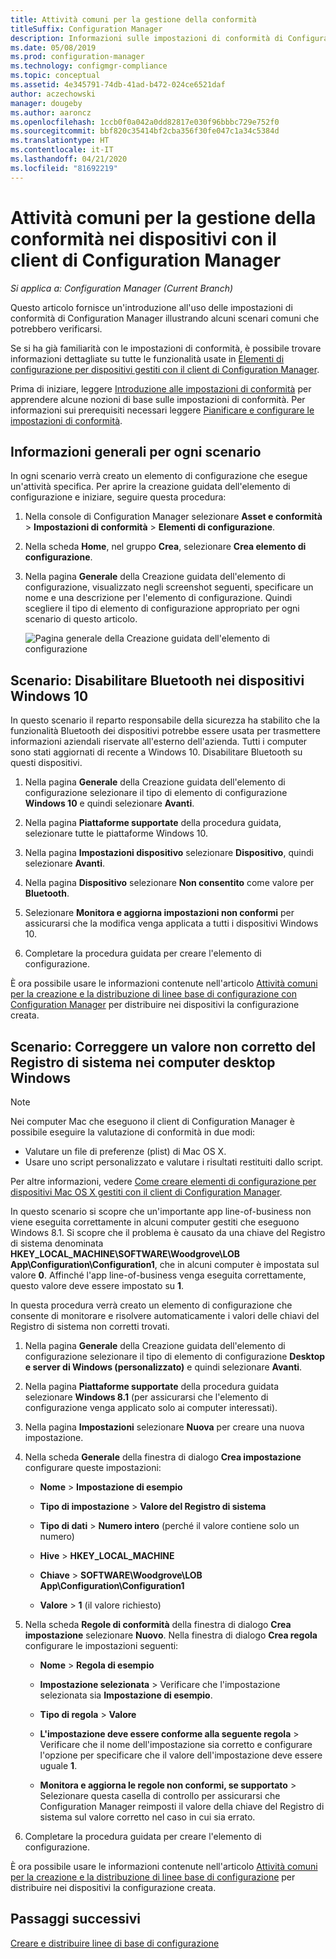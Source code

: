 ```yaml
---
title: Attività comuni per la gestione della conformità
titleSuffix: Configuration Manager
description: Informazioni sulle impostazioni di conformità di Configuration Manager in alcuni scenari comuni.
ms.date: 05/08/2019
ms.prod: configuration-manager
ms.technology: configmgr-compliance
ms.topic: conceptual
ms.assetid: 4e345791-74db-41ad-b472-024ce6521daf
author: aczechowski
manager: dougeby
ms.author: aaroncz
ms.openlocfilehash: 1ccb0f0a042a0dd82817e030f96bbbc729e752f0
ms.sourcegitcommit: bbf820c35414bf2cba356f30fe047c1a34c5384d
ms.translationtype: HT
ms.contentlocale: it-IT
ms.lasthandoff: 04/21/2020
ms.locfileid: "81692219"
---
```

# <a name="common-tasks-for-managing-compliance-on-devices-with-the-configuration-manager-client"></a>Attività comuni per la gestione della conformità nei dispositivi con il client di Configuration Manager

*Si applica a: Configuration Manager (Current Branch)*

Questo articolo fornisce un'introduzione all'uso delle impostazioni di conformità di Configuration Manager illustrando alcuni scenari comuni che potrebbero verificarsi.  

 Se si ha già familiarità con le impostazioni di conformità, è possibile trovare informazioni dettagliate su tutte le funzionalità usate in [Elementi di configurazione per dispositivi gestiti con il client di Configuration Manager](../../compliance/deploy-use/create-configuration-items.md).  

 Prima di iniziare, leggere [Introduzione alle impostazioni di conformità](../../compliance/get-started/get-started-with-compliance-settings.md) per apprendere alcune nozioni di base sulle impostazioni di conformità. Per informazioni sui prerequisiti necessari leggere [Pianificare e configurare le impostazioni di conformità](../../compliance/plan-design/plan-for-and-configure-compliance-settings.md).  

## <a name="general-information-for-each-scenario"></a>Informazioni generali per ogni scenario  
 In ogni scenario verrà creato un elemento di configurazione che esegue un'attività specifica. Per aprire la creazione guidata dell'elemento di configurazione e iniziare, seguire questa procedura:  

1.  Nella console di Configuration Manager selezionare **Asset e conformità** > **Impostazioni di conformità** > **Elementi di configurazione**.  

1.  Nella scheda **Home**, nel gruppo **Crea**, selezionare **Crea elemento di configurazione**.  

1.  Nella pagina **Generale** della Creazione guidata dell'elemento di configurazione, visualizzato negli screenshot seguenti, specificare un nome e una descrizione per l'elemento di configurazione. Quindi scegliere il tipo di elemento di configurazione appropriato per ogni scenario di questo articolo.  

     ![Pagina generale della Creazione guidata dell'elemento di configurazione](../../mdm/deploy-use/media/Compliance-Settings-Wizard---1.png)  

## <a name="scenario-disable-bluetooth-on-windows-10-devices"></a>Scenario: Disabilitare Bluetooth nei dispositivi Windows 10

 In questo scenario il reparto responsabile della sicurezza ha stabilito che la funzionalità Bluetooth dei dispositivi potrebbe essere usata per trasmettere informazioni aziendali riservate all'esterno dell'azienda. Tutti i computer sono stati aggiornati di recente a Windows 10. Disabilitare Bluetooth su questi dispositivi.  

1. Nella pagina **Generale** della Creazione guidata dell'elemento di configurazione selezionare il tipo di elemento di configurazione **Windows 10** e quindi selezionare **Avanti**.  

2. Nella pagina **Piattaforme supportate** della procedura guidata, selezionare tutte le piattaforme Windows 10.  

3. Nella pagina **Impostazioni dispositivo** selezionare **Dispositivo**, quindi selezionare **Avanti**.  

4. Nella pagina **Dispositivo** selezionare **Non consentito** come valore per **Bluetooth**.  

5. Selezionare **Monitora e aggiorna impostazioni non conformi** per assicurarsi che la modifica venga applicata a tutti i dispositivi Windows 10.  

6. Completare la procedura guidata per creare l'elemento di configurazione.  

 È ora possibile usare le informazioni contenute nell'articolo [Attività comuni per la creazione e la distribuzione di linee base di configurazione con Configuration Manager](../../compliance/plan-design/common-tasks-for-creating-and-deploying-configuration-baselines.md) per distribuire nei dispositivi la configurazione creata.  

## <a name="scenario-remediate-an-incorrect-registry-value-on-windows-desktop-computers"></a>Scenario: Correggere un valore non corretto del Registro di sistema nei computer desktop Windows

> [!NOTE] 
> Nei computer Mac che eseguono il client di Configuration Manager è possibile eseguire la valutazione di conformità in due modi:  
> - Valutare un file di preferenze (plist) di Mac OS X.
> - Usare uno script personalizzato e valutare i risultati restituiti dallo script.  
>
>Per altre informazioni, vedere [Come creare elementi di configurazione per dispositivi Mac OS X gestiti con il client di Configuration Manager](../../compliance/deploy-use/create-configuration-items-for-mac-os-x-devices-managed-with-the-client.md).  

 In questo scenario si scopre che un'importante app line-of-business non viene eseguita correttamente in alcuni computer gestiti che eseguono Windows 8.1. Si scopre che il problema è causato da una chiave del Registro di sistema denominata **HKEY_LOCAL_MACHINE\SOFTWARE\Woodgrove\LOB App\Configuration\Configuration1**, che in alcuni computer è impostata sul valore **0**. Affinché l'app line-of-business venga eseguita correttamente, questo valore deve essere impostato su **1**.  

 In questa procedura verrà creato un elemento di configurazione che consente di monitorare e risolvere automaticamente i valori delle chiavi del Registro di sistema non corretti trovati.  

1. Nella pagina **Generale** della Creazione guidata dell'elemento di configurazione selezionare il tipo di elemento di configurazione **Desktop e server di Windows (personalizzato)** e quindi selezionare **Avanti**.  

2. Nella pagina **Piattaforme supportate** della procedura guidata selezionare **Windows 8.1** (per assicurarsi che l'elemento di configurazione venga applicato solo ai computer interessati).  

3. Nella pagina **Impostazioni** selezionare **Nuova** per creare una nuova impostazione.  

4. Nella scheda **Generale** della finestra di dialogo **Crea impostazione** configurare queste impostazioni:  

   -   **Nome** > **Impostazione di esempio**  

   -   **Tipo di impostazione** > **Valore del Registro di sistema**  

   -   **Tipo di dati** > **Numero intero** (perché il valore contiene solo un numero)  

   -   **Hive** > **HKEY_LOCAL_MACHINE**  

   -   **Chiave** > **SOFTWARE\Woodgrove\LOB App\Configuration\Configuration1**  

   -   **Valore** > **1** (il valore richiesto)  

5. Nella scheda **Regole di conformità** della finestra di dialogo **Crea impostazione** selezionare **Nuovo**. Nella finestra di dialogo **Crea regola** configurare le impostazioni seguenti:  

   -   **Nome** > **Regola di esempio**  

   -   **Impostazione selezionata** > Verificare che l'impostazione selezionata sia **Impostazione di esempio**.

   -   **Tipo di regola** > **Valore**  

   -   **L'impostazione deve essere conforme alla seguente regola** > Verificare che il nome dell'impostazione sia corretto e configurare l'opzione per specificare che il valore dell'impostazione deve essere uguale **1**.  

   -   **Monitora e aggiorna le regole non conformi, se supportato** > Selezionare questa casella di controllo per assicurarsi che Configuration Manager reimposti il valore della chiave del Registro di sistema sul valore corretto nel caso in cui sia errato.  

6. Completare la procedura guidata per creare l'elemento di configurazione.  

 È ora possibile usare le informazioni contenute nell'articolo [Attività comuni per la creazione e la distribuzione di linee base di configurazione](../../compliance/plan-design/common-tasks-for-creating-and-deploying-configuration-baselines.md) per distribuire nei dispositivi la configurazione creata.  

## <a name="next-steps"></a>Passaggi successivi

[Creare e distribuire linee di base di configurazione](common-tasks-for-creating-and-deploying-configuration-baselines.md)
